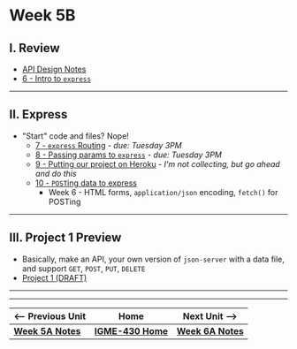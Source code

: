 # Week 5B

## I. Review
- [API Design Notes](../concepts/api-design.md)
- [6 - Intro to `express`](../exercises/6-intro-to-express.md)

---

## II. Express
- "Start" code and files? Nope!
  - [7 - `express` Routing](../exercises/7-express-routing.md) - *due: Tuesday 3PM*
  - [8 - Passing params to `express`](../exercises/8-passing-params-in-express.md) - *due: Tuesday 3PM*
  - [9 - Putting our project on Heroku](../exercises/9-putting-project-on-heroku.md)  - *I'm not collecting, but go ahead and do this*
  - [10 - `POST`ing data to express](../exercises/10-express-posting-data.md)
    - Week 6 - HTML forms, `application/json` encoding, `fetch()` for POSTing


---

## III. Project 1 Preview
- Basically, make an API, your own version of `json-server` with a data file, and support `GET`, `POST`, `PUT`, `DELETE`
- [Project 1 (DRAFT)](../projects/project-1.md)

---
---

| <-- Previous Unit | Home | Next Unit -->
| --- | --- | --- 
|   [**Week 5A Notes**](05A.md)  |  [**IGME-430 Home**](../) | [**Week 6A Notes**](06A.md)
